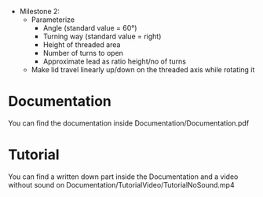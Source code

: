 - Milestone 2:
	- Parameterize
		- Angle (standard value = 60°)
		- Turning way (standard value = right)
		- Height of threaded area
		- Number of turns to open
		- Approximate lead as ratio height/no of turns
	- Make lid travel linearly up/down on the threaded axis while rotating it

# Documentation
You can find the documentation inside Documentation/Documentation.pdf
# Tutorial
You can find a written down part inside the Documentation and a video without sound on Documentation/TutorialVideo/TutorialNoSound.mp4